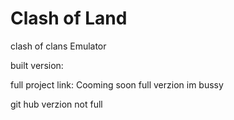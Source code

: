 # Clash of Land
clash of clans Emulator

built version:

full project link:
Cooming soon full verzion im bussy


git hub verzion not full 
